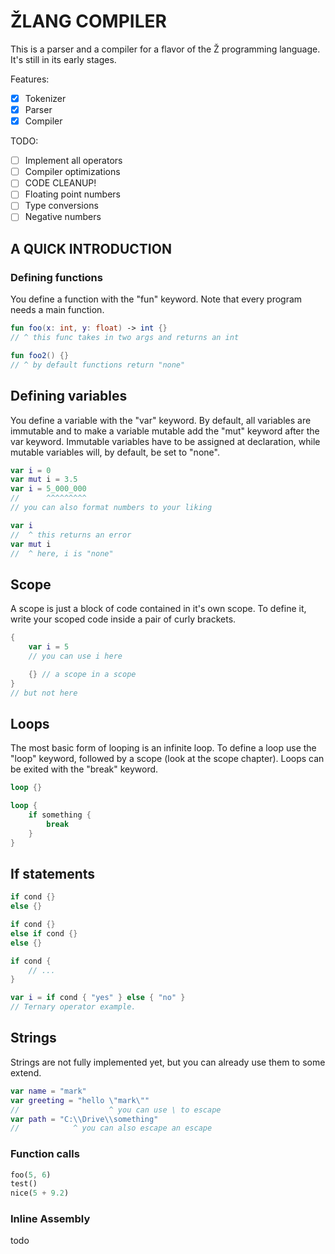 # ŽLANG COMPILER

This is a parser and a compiler for a flavor of the Ž programming language.
It's still in its early stages.

Features:
- [x] Tokenizer
- [x] Parser
- [x] Compiler

TODO:
- [ ] Implement all operators
- [ ] Compiler optimizations
- [ ] CODE CLEANUP!
- [ ] Floating point numbers
- [ ] Type conversions
- [ ] Negative numbers

## A QUICK INTRODUCTION

### Defining functions
You define a function with the "fun" keyword. Note that every program needs a main function.
```kotlin
fun foo(x: int, y: float) -> int {}
// ^ this func takes in two args and returns an int

fun foo2() {}
// ^ by default functions return "none"
```
## Defining variables
You define a variable with the "var" keyword. By default, all variables are immutable and to make a variable mutable add the "mut" keyword after the var keyword. Immutable variables have to be assigned at declaration, while mutable variables will, by default, be set to "none".
```kotlin
var i = 0
var mut i = 3.5
var i = 5_000_000
//      ^^^^^^^^^
// you can also format numbers to your liking

var i
//  ^ this returns an error
var mut i
//  ^ here, i is "none"
```

## Scope
A scope is just a block of code contained in it's own scope. To define it, write your scoped code inside a pair of curly brackets.
```kotlin
{
    var i = 5
    // you can use i here

    {} // a scope in a scope
}
// but not here
```

## Loops
The most basic form of looping is an infinite loop. To define a loop use the "loop" keyword, followed by a scope (look at the scope chapter).
Loops can be exited with the "break" keyword.
```rust
loop {}

loop {
    if something {
        break
    }
}
```

## If statements
```kotlin
if cond {}
else {}

if cond {}
else if cond {}
else {}

if cond {
    // ...
}

var i = if cond { "yes" } else { "no" }
// Ternary operator example. 
```

## Strings
Strings are not fully implemented yet, but you can already use them to some extend.
```kotlin
var name = "mark"
var greeting = "hello \"mark\""
//                    ^ you can use \ to escape
var path = "C:\\Drive\\something"
//            ^ you can also escape an escape
```
### Function calls
```rust
foo(5, 6)
test()
nice(5 + 9.2)
```

### Inline Assembly
todo